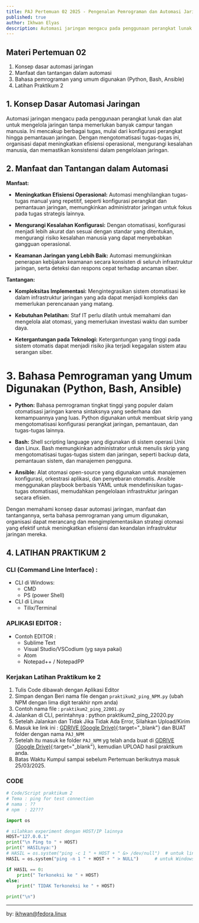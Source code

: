 ```yaml
---
title: PAJ Pertemuan 02 2025 - Pengenalan Pemrograman dan Automasi Jaringan
published: true
author: Ikhwan Elyas
description: Automasi jaringan mengacu pada penggunaan perangkat lunak dan alat untuk mengelola jaringan tanpa memerlukan banyak campur tangan manusia. Ini mencakup berbagai tugas, mulai dari konfigurasi perangkat hingga pemantauan jaringan. Dengan mengotomatisasi tugas-tugas ini, organisasi dapat meningkatkan efisiensi operasional, mengurangi kesalahan manusia, dan memastikan konsistensi dalam pengelolaan jaringan.
---
```


## Materi Pertemuan 02
1. Konsep dasar automasi jaringan
2. Manfaat dan tantangan dalam automasi
3. Bahasa pemrograman yang umum digunakan (Python, Bash, Ansible)
4. Latihan Praktikum 2

## 1. Konsep Dasar Automasi Jaringan

Automasi jaringan mengacu pada penggunaan perangkat lunak dan alat untuk mengelola jaringan tanpa memerlukan banyak campur tangan manusia. Ini mencakup berbagai tugas, mulai dari konfigurasi perangkat hingga pemantauan jaringan. Dengan mengotomatisasi tugas-tugas ini, organisasi dapat meningkatkan efisiensi operasional, mengurangi kesalahan manusia, dan memastikan konsistensi dalam pengelolaan jaringan.

## 2. Manfaat dan Tantangan dalam Automasi

**Manfaat:**

- **Meningkatkan Efisiensi Operasional:** Automasi menghilangkan tugas-tugas manual yang repetitif, seperti konfigurasi perangkat dan pemantauan jaringan, memungkinkan administrator jaringan untuk fokus pada tugas strategis lainnya. 

- **Mengurangi Kesalahan Konfigurasi:** Dengan otomatisasi, konfigurasi menjadi lebih akurat dan sesuai dengan standar yang ditentukan, mengurangi risiko kesalahan manusia yang dapat menyebabkan gangguan operasional. 

- **Keamanan Jaringan yang Lebih Baik:** Automasi memungkinkan penerapan kebijakan keamanan secara konsisten di seluruh infrastruktur jaringan, serta deteksi dan respons cepat terhadap ancaman siber. 

**Tantangan:**

- **Kompleksitas Implementasi:** Mengintegrasikan sistem otomatisasi ke dalam infrastruktur jaringan yang ada dapat menjadi kompleks dan memerlukan perencanaan yang matang.

- **Kebutuhan Pelatihan:** Staf IT perlu dilatih untuk memahami dan mengelola alat otomasi, yang memerlukan investasi waktu dan sumber daya.

- **Ketergantungan pada Teknologi:** Ketergantungan yang tinggi pada sistem otomatis dapat menjadi risiko jika terjadi kegagalan sistem atau serangan siber.

# 3. Bahasa Pemrograman yang Umum Digunakan (Python, Bash, Ansible)

- **Python:** Bahasa pemrograman tingkat tinggi yang populer dalam otomatisasi jaringan karena sintaksnya yang sederhana dan kemampuannya yang luas. Python digunakan untuk membuat skrip yang mengotomatisasi konfigurasi perangkat jaringan, pemantauan, dan tugas-tugas lainnya.

- **Bash:** Shell scripting language yang digunakan di sistem operasi Unix dan Linux. Bash memungkinkan administrator untuk menulis skrip yang mengotomatisasi tugas-tugas sistem dan jaringan, seperti backup data, pemantauan sistem, dan manajemen pengguna.

- **Ansible:** Alat otomasi open-source yang digunakan untuk manajemen konfigurasi, orkestrasi aplikasi, dan penyebaran otomatis. Ansible menggunakan playbook berbasis YAML untuk mendefinisikan tugas-tugas otomatisasi, memudahkan pengelolaan infrastruktur jaringan secara efisien.

Dengan memahami konsep dasar automasi jaringan, manfaat dan tantangannya, serta bahasa pemrograman yang umum digunakan, organisasi dapat merancang dan mengimplementasikan strategi otomasi yang efektif untuk meningkatkan efisiensi dan keandalan infrastruktur jaringan mereka.

## 4. LATIHAN PRAKTIKUM 2


### CLI (Command Line Interface) : 
- CLI di Windows: 
    - CMD
    - PS (power Shell)
- CLI di Linux 
    - Tilix/Terminal


### APLIKASI EDITOR :

- Contoh EDITOR  :
    - Sublime Text
    - Visual Studio/VSCodium (yg saya pakai)
    - Atom
    - Notepad++ / NotepadPP


### Kerjakan Latihan Praktikum ke 2

1. Tulis Code dibawah dengan Aplikasi Editor 
2. Simpan dengan Beri nama file dengan `praktikum2_ping_NPM.py` (ubah NPM dengan lima digit terakhir npm anda)
3. Contoh nama file : `praktikum2_ping_22001.py`
4. Jalankan di CLI, perintahnya : python praktikum2_ping_22020.py
5. Setelah Jalankan dan Tidak Jika Tidak Ada Error, Silahkan Upload/Kirim 
6. Masuk ke link ini : [GDRIVE (Google Drive)](https://drive.google.com/drive/folders/1aekuG1Nf9gNFl3vfIVfq-GQcS47r3qvJ?usp=sharing){:target="_blank"} dan BUAT folder dengan nama `PAJ_NPM`
7. Setelah itu masuk ke folder `PAJ_NPM` yg telah anda buat di [GDRIVE (Google Drive)](https://drive.google.com/drive/folders/1aekuG1Nf9gNFl3vfIVfq-GQcS47r3qvJ?usp=sharing){:target="_blank"}, kemudian UPLOAD hasil praktikum anda. 
6. Batas Waktu Kumpul sampai sebelum Pertemuan berikutnya masuk 25/03/2025.

### CODE 

```python 
# Code/Script praktikum 2
# Tema : ping for test connection 
# nama : ??
# npm  : 22???

import os

# silahkan experiment dengan HOST/IP lainnya 
HOST="127.0.0.1"
print("\n Ping to " + HOST)
print(" HASILnya:")
# HASIL = os.system("ping -c 1 " + HOST + " &> /dev/null")	# untuk linux
HASIL = os.system("ping -n 1 " + HOST + " > NULL")		# untuk Windows

if HASIL == 0:
    print(" Terkoneksi ke " + HOST)
else:
    print(" TIDAK Terkoneksi ke " + HOST)

print("\n")

```


***
by: ikhwan@fedora.linux 

